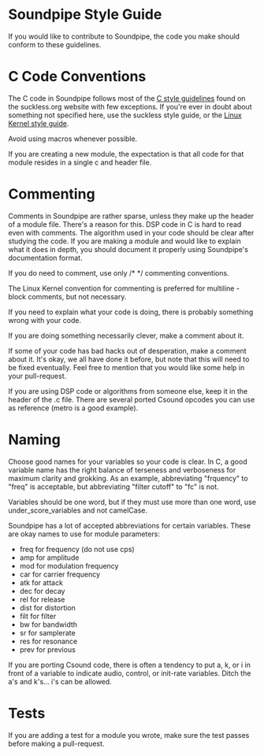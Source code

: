 Soundpipe Style Guide
=====================

If you would like to contribute to Soundpipe, the code you make should conform
to these guidelines. 

# C Code Conventions

The C code in Soundpipe follows most of the [C style guidelines](http://www.suckless.org/style) found on the
suckless.org website with few exceptions. If you're ever in doubt about something not specified here, use the suckless style guide, or the [Linux Kernel style guide](https://www.kernel.org/doc/Documentation/CodingStyle).

Avoid using macros whenever possible. 

If you are creating a new module, the expectation is that all code for that
module resides in a single c and header file.

# Commenting

Comments in Soundpipe are rather sparse, unless they make up the header of a module file. 
There's a reason for this. DSP code in C is hard to read even with comments. The algorithm
used in your code should be clear after studying the code. If you are making a module and 
would like to explain what it does in depth, you should document it properly using Soundpipe's
documentation format.

If you do need to comment, use only /\* \*/ commenting conventions.

The Linux Kernel convention for commenting is preferred for multiline - block comments, 
but not necessary.

If you need to explain what your code is doing, there is probably something wrong with your code.

If you are doing something necessarily clever, make a comment about it.

If some of your code has bad hacks out of desperation, make a comment about it. It's okay,
we all have done it before, but note that this will need to be fixed eventually. Feel free to mention
that you would like some help in your pull-request.

If you are using DSP code or algorithms from someone else, keep it in the header of the .c file. 
There are several ported Csound opcodes you can use as reference (metro is a good example).



# Naming

Choose good names for your variables so your code is clear. In C, a good variable name
has the right balance of terseness and verboseness for maximum clarity and grokking. As an example, abbreviating "frquency" to "freq" is acceptable, but abbreviating "filter cutoff" to "fc" is not. 

Variables should be one word, but if they must use more than one word, 
use under\_score\_variables and not camelCase.

Soundpipe has a lot of accepted abbreviations for certain variables. These are okay names
to use for module parameters:

- freq for frequency (do not use cps)
- amp for amplitude
- mod for modulation frequency
- car for carrier frequency
- atk for attack
- dec for decay
- rel for release
- dist for distortion
- filt for filter
- bw for bandwidth
- sr for samplerate
- res for resonance
- prev for previous

If you are porting Csound code, there is often a tendency to put a, k, or i in front
of a variable to indicate audio, control, or init-rate variables. Ditch the a's and k's...
i's can be allowed.

# Tests
If you are adding a test for a module you wrote, make sure the test passes before making a pull-request. 
